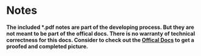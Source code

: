 # Notes 

**The included \*.pdf notes are part of the developing process.
But they are not meant to be part of the offical docs.
There is no warranty of technical correctness for this docs. 
Consider to check out the [Offical Docs](https://github.com/nodedev74/CN-CNetwork/blob/master/docs/compiler/index.htm) to get a proofed and completed picture.**
